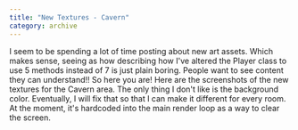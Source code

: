 ```yaml
---
title: "New Textures - Cavern"
category: archive
---
```

I seem to be spending a lot of time posting about new art assets. Which makes sense, seeing as how describing how I've altered the Player class to use 5 methods instead of 7 is just plain boring. People want to see content they can understand!! So here you are! Here are the screenshots of the new textures for the Cavern area. The only thing I don't like is the background color. Eventually, I will fix that so that I can make it different for every room. At the moment, it's hardcoded into the main render loop as a way to clear the screen.